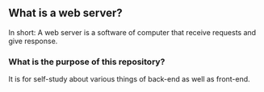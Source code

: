 ## What is a web server?
In short: A web server is a software of computer that receive requests and give response.

### What is the purpose of this repository?
It is for self-study about various things of back-end as well as front-end. 
